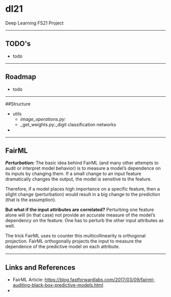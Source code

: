 # dl21
Deep Learning FS21 Project

---
## TODO's
- todo

---
## Roadmap
- todo

---
##Structure
- utils
  - _image_operations.py:_
  - _get_weights.py:_digit
classification networks
- 

---
## FairML
_**Perturbation:**_ The basic idea behind FairML (and many other attempts to audit or interpret model behavior) is to measure a model’s 
dependence on its inputs by changing them.  If a small change to an input feature dramatically changes the output, the model is sensitive to the feature.

Therefore, if a model places high importance on a specific feature, then a slight change (perturbation) would result in a big change to the prediction (that is the assumption).

__But what if the input attributes are correlated?__ Perturbing one feature alone will (in that case) not provide an accurate measure of the model’s dependency on the feature.
One has to perturb the other input attributes as well.

The trick FairML uses to counter this multicollinearity is orthogonal projection. FairML orthogonally projects the input to measure the dependence of the predictive model on each attribute.

---
## Links and References

- FairML Article: https://blog.fastforwardlabs.com/2017/03/09/fairml-auditing-black-box-predictive-models.html
- 
